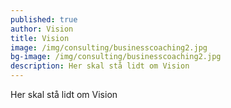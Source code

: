 ```yaml
---
published: true
author: Vision
title: Vision
image: /img/consulting/businesscoaching2.jpg
bg-image: /img/consulting/businesscoaching2.jpg
description: Her skal stå lidt om Vision
---
```


Her skal stå lidt om Vision